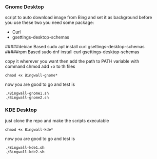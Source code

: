 ### Gnome Desktop
script to auto download image from Bing and set it as background 
before you use these two you need some package:

- Curl
- gsettings-desktop-schemas

#####debian Based
	 sudo apt install curl gsettings-desktop-schemas
#####rpm Based
	 sudo dnf install curl gsettings-desktop-schemas

copy it wherever you want then add the path to PATH variable
with command chmod add +x to th files

	chmod +x Bingwall-gnome*

now you are good to go and test is

	./Bingwall-gnome1.sh
	./Bingwall-gnome2.sh

### KDE Desktop
just clone  the repo and make the scripts executable 

	chmod +x Bingwall-kde*

now you are good to go and test is

	./Bingwall-kde1.sh
	./Bingwall-kde2.sh
